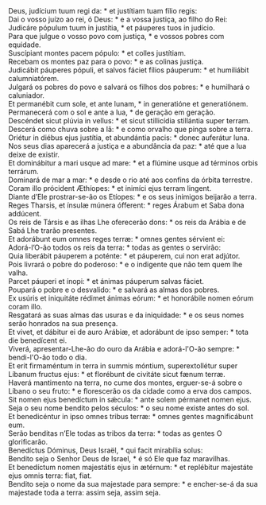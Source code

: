 <div class="dropcap text-justify">Deus, judícium tuum regi da: * et justítiam tuam fílio regis:</div>
<div class="dropcap text-justify">Dai o vosso juízo ao rei, ó Deus: * e a vossa justiça, ao filho do Rei:</div>
<div class="text-justify">Judicáre pópulum tuum in justítia, * et páuperes tuos in judício.</div>
<div class="text-justify">Para que julgue o vosso povo com justiça, * e vossos pobres com equidade.</div>
<div class="text-justify">Suscípiant montes pacem pópulo: * et colles justítiam.</div>
<div class="text-justify">Recebam os montes paz para o povo: * e as colinas justiça.</div>
<div class="text-justify">Judicábit páuperes pópuli, et salvos fáciet fílios páuperum: * et humiliábit calumniatórem.</div>
<div class="text-justify">Julgará os pobres do povo e salvará os filhos dos pobres: * e humilhará o caluniador.</div>
<div class="text-justify">Et permanébit cum sole, et ante lunam, * in generatióne et generatiónem.</div>
<div class="text-justify">Permanecerá com o sol e ante a lua, * de geração em geração.</div>
<div class="text-justify">Descéndet sicut plúvia in vellus: * et sicut stillicídia stillántia super terram.</div>
<div class="text-justify">Descerá como chuva sobre a lã: * e como orvalho que pinga sobre a terra.</div>
<div class="text-justify">Oriétur in diébus ejus justítia, et abundántia pacis: * donec auferátur luna.</div>
<div class="text-justify">Nos seus dias aparecerá a justiça e a abundância da paz: * até que a lua deixe de existir.</div>
<div class="text-justify">Et dominábitur a mari usque ad mare: * et a flúmine usque ad términos orbis terrárum.</div>
<div class="text-justify">Dominará de mar a mar: * e desde o rio até aos confins da órbita terrestre.</div>
<div class="text-justify">Coram illo prócident Æthíopes: * et inimíci ejus terram lingent.</div>
<div class="text-justify">Diante d’Ele prostrar-se-ão os Etíopes: * e os seus inimigos beijarão a terra.</div>
<div class="text-justify">Reges Tharsis, et ínsulæ múnera ófferent: * reges Árabum et Saba dona addúcent.</div>
<div class="text-justify">Os reis de Társis e as ilhas Lhe oferecerão dons: * os reis da Arábia e de Sabá Lhe trarão presentes.</div>
<div class="text-justify">Et adorábunt eum omnes reges terræ: * omnes gentes sérvient ei:</div>
<div class="text-justify">Adorá-l’O-ão todos os reis da terra: * todas as gentes o servirão:</div>
<div class="text-justify">Quia liberábit páuperem a poténte: * et páuperem, cui non erat adjútor.</div>
<div class="text-justify">Pois livrará o pobre do poderoso: * e o indigente que não tem quem lhe valha.</div>
<div class="text-justify">Parcet páuperi et ínopi: * et ánimas páuperum salvas fáciet.</div>
<div class="text-justify">Poupará o pobre e o desvalido: * e salvará as almas dos pobres.</div>
<div class="text-justify">Ex usúris et iniquitáte rédimet ánimas eórum: * et honorábile nomen eórum coram illo.</div>
<div class="text-justify">Resgatará as suas almas das usuras e da iniquidade: * e os seus nomes serão honrados na sua presença.</div>
<div class="text-justify">Et vivet, et dábitur ei de auro Arábiæ, et adorábunt de ipso semper: * tota die benedícent ei.</div>
<div class="text-justify">Viverá, apresentar-Lhe-ão do ouro da Arábia e adorá-l'O-ão sempre: * bendi-l'O-ão todo o dia.</div>
<div class="text-justify">Et erit firmaméntum in terra in summis móntium, superextollétur super Líbanum fructus ejus: * et florébunt de civitáte sicut fænum terræ.</div>
<div class="text-justify">Haverá mantimento na terra, no cume dos montes, erguer-se-á sobre o Líbano o seu fruto: * e florescerão os da cidade como a erva dos campos.</div>
<div class="text-justify">Sit nomen ejus benedíctum in sǽcula: * ante solem pérmanet nomen ejus.</div>
<div class="text-justify">Seja o seu nome bendito pelos séculos: * o seu nome existe antes do sol.</div>
<div class="text-justify">Et benedicéntur in ipso omnes tribus terræ: * omnes gentes magnificábunt eum.</div>
<div class="text-justify">Serão benditas n’Ele todas as tribos da terra: * todas as gentes O glorificarão.</div>
<div class="text-justify">Benedíctus Dóminus, Deus Israël, * qui facit mirabília solus:</div>
<div class="text-justify">Bendito seja o Senhor Deus de Israel, * é só Ele que faz maravilhas.</div>
<div class="text-justify">Et benedíctum nomen majestátis ejus in ætérnum: * et replébitur majestáte ejus omnis terra: fiat, fiat.</div>
<div class="text-justify">Bendito seja o nome da sua majestade para sempre: * e encher-se-á da sua majestade toda a terra: assim seja, assim seja.</div>
